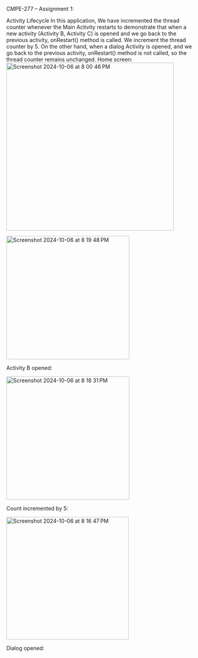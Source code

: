 
CMPE-277 – Assignment 1:


Activity Lifecycle
In this application, We have incremented the thread counter whenever the Main Activity restarts to demonstrate that when a new activity (Activity B, Activity C) is opened and we go back to the previous activity, onRestart() method is called. We increment the thread counter by 5.
On the other hand, when a dialog Activity is opened, and we go back to the previous activity, onRestart() method is not called, so the thread counter remains unchanged.
Home screen:
<img width="441" alt="Screenshot 2024-10-06 at 8 00 46 PM" src="https://github.com/user-attachments/assets/fc08258b-f2e8-4e98-8588-a84a0720787c">



<img width="324" alt="Screenshot 2024-10-06 at 8 19 48 PM" src="https://github.com/user-attachments/assets/3b27938f-c211-4848-a7cc-72b4cc14b481">




Activity B opened:



<img width="324" alt="Screenshot 2024-10-06 at 8 18 31 PM" src="https://github.com/user-attachments/assets/42b7a87b-8055-4a2c-9f0f-b3f946b46c5a">










Count incremented by 5:

<img width="322" alt="Screenshot 2024-10-06 at 8 16 47 PM" src="https://github.com/user-attachments/assets/9946bbdb-bbd7-4211-b64a-5b54e8c39832">


Dialog opened:


